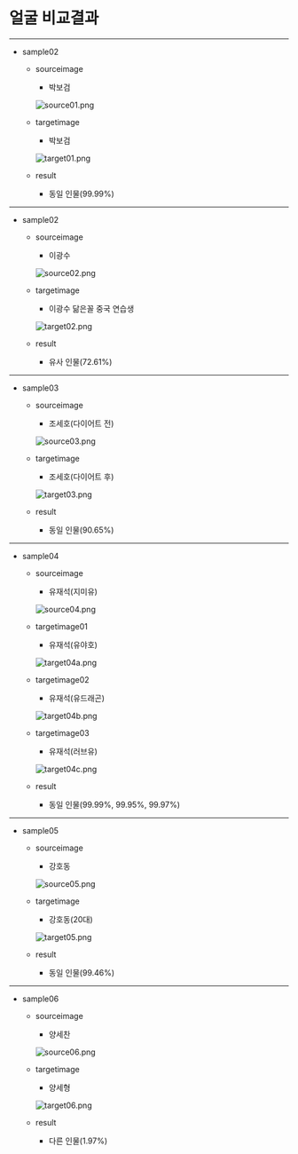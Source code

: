 #  얼굴 비교결과
-------
+ sample02
  + sourceimage
    + 박보검
    
    ![source01.png](https://github.com/LunineE/CC-Project/blob/main/Faces%20Sample/Source/source01.pngg)
  + targetimage
    + 박보검
    
    ![target01.png](https://github.com/LunineE/CC-Project/blob/main/Faces%20Sample/target01.png)
  + result
    + 동일 인물(99.99%)
-------
+ sample02
  + sourceimage
    + 이광수
    
    ![source02.png](https://github.com/LunineE/CC-Project/blob/main/Faces%20Sample/Source/source02.png)
  + targetimage
    + 이광수 닮은꼴 중국 연습생
    
    ![target02.png](https://github.com/LunineE/CC-Project/blob/main/Faces%20Sample/target02.png)
  + result
    + 유사 인물(72.61%)
-------
+ sample03
  + sourceimage
    + 조세호(다이어트 전)
    
    ![source03.png](https://github.com/LunineE/CC-Project/blob/main/Faces%20Sample/Source/source03.png)
  + targetimage
    + 조세호(다이어트 후)
    
    ![target03.png](https://github.com/LunineE/CC-Project/blob/main/Faces%20Sample/target03.png)
  + result
    + 동일 인물(90.65%)
-------
+ sample04
  + sourceimage
    + 유재석(지미유)
    
    ![source04.png](https://github.com/LunineE/CC-Project/blob/main/Faces%20Sample/Source/source04.png)
  + targetimage01
    + 유재석(유야호)
    
    ![target04a.png](https://github.com/LunineE/CC-Project/blob/main/Faces%20Sample/target04a.png)
  + targetimage02
    + 유재석(유드래곤)
    
    ![target04b.png](https://github.com/LunineE/CC-Project/blob/main/Faces%20Sample/target04b.png)
  + targetimage03
    + 유재석(러브유)
    
    ![target04c.png](https://github.com/LunineE/CC-Project/blob/main/Faces%20Sample/target04c.png)
  + result
    + 동일 인물(99.99%, 99.95%, 99.97%)
-------
+ sample05
  + sourceimage
    + 강호동
    
    ![source05.png](https://github.com/LunineE/CC-Project/blob/main/Faces%20Sample/Source/source05.png)
  + targetimage
    + 강호동(20대)
    
    ![target05.png](https://github.com/LunineE/CC-Project/blob/main/Faces%20Sample/target05.png)
  + result 
    + 동일 인물(99.46%)
-------
+ sample06
  + sourceimage
    + 양세찬
    
    ![source06.png](https://github.com/LunineE/CC-Project/blob/main/Faces%20Sample/Source/source06.png)
  + targetimage
    + 양세형
    
    ![target06.png](https://github.com/LunineE/CC-Project/blob/main/Faces%20Sample/target06.png)
  + result
    + 다른 인물(1.97%)
